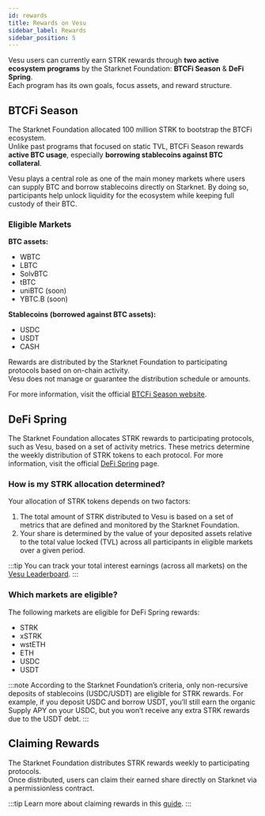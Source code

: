 ```yaml
---
id: rewards
title: Rewards on Vesu
sidebar_label: Rewards
sidebar_position: 5
---
```


Vesu users can currently earn STRK rewards through **two active ecosystem programs** by the Starknet Foundation: **BTCFi Season** & **DeFi Spring**.  
Each program has its own goals, focus assets, and reward structure.


## BTCFi Season

The Starknet Foundation allocated 100 million STRK to bootstrap the BTCFi ecosystem.  
Unlike past programs that focused on static TVL, BTCFi Season rewards **active BTC usage**, especially **borrowing stablecoins against BTC collateral**.

Vesu plays a central role as one of the main money markets where users can supply BTC and borrow stablecoins directly on Starknet. By doing so, participants help unlock liquidity for the ecosystem while keeping full custody of their BTC.

### Eligible Markets

**BTC assets:**
- WBTC  
- LBTC  
- SolvBTC  
- tBTC  
- uniBTC (soon)  
- YBTC.B (soon)  

**Stablecoins (borrowed against BTC assets):**
- USDC  
- USDT  
- CASH  

Rewards are distributed by the Starknet Foundation to participating protocols based on on-chain activity.  
Vesu does not manage or guarantee the distribution schedule or amounts.

For more information, visit the official [BTCFi Season website](https://btcfiseason.starknet.org/).

## DeFi Spring
The Starknet Foundation allocates STRK rewards to participating protocols, such as Vesu, based on a set of activity metrics. These metrics determine the weekly distribution of STRK tokens to each protocol. For more information, visit the official [DeFi Spring](https://defispring.starknet.io/about) page.


### How is my STRK allocation determined?

Your allocation of STRK tokens depends on two factors:

1. The total amount of STRK distributed to Vesu is based on a set of metrics that are defined and monitored by the Starknet Foundation.
2. Your share is determined by the value of your deposited assets relative to the total value locked (TVL) across all participants in eligible markets over a given period.

:::tip
You can track your total interest earnings (across all markets) on the [Vesu Leaderboard](./leaderboard.md).
:::

### Which markets are eligible?

The following markets are eligible for DeFi Spring rewards:

- STRK
- xSTRK
- wstETH
- ETH
- USDC
- USDT

:::note
According to the Starknet Foundation’s criteria, only non-recursive deposits of stablecoins (USDC/USDT) are eligible for STRK rewards. For example, if you deposit USDC and borrow USDT, you’ll still earn the organic Supply APY on your USDC, but you won’t receive any extra STRK rewards due to the USDT debt.
:::

## Claiming Rewards
The Starknet Foundation distributes STRK rewards weekly to participating protocols.  
Once distributed, users can claim their earned share directly on Starknet via a permissionless contract.

:::tip
Learn more about claiming rewards in this [guide](../user-guides/claim-rewards.md).
:::

